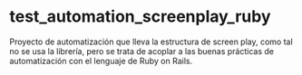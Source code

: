 # test_automation_screenplay_ruby
Proyecto de automatización que lleva la estructura de screen play, como tal no se usa la librería, pero se trata de acoplar a las buenas prácticas de automatización con el lenguaje de Ruby on Rails.
